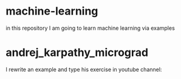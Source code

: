 # machine-learning
in this repository I am going to learn machine learning via examples
# andrej_karpathy_micrograd
I rewrite an example and type his exercise in youtube channel:
